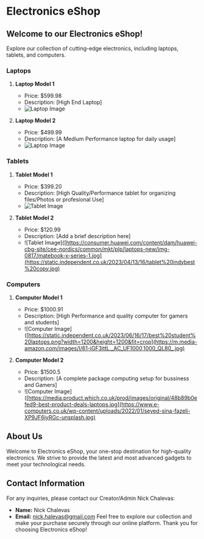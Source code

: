 # Electronics eShop

## Welcome to our Electronics eShop!

Explore our collection of cutting-edge electronics, including laptops, tablets, and computers.

### Laptops

1. **Laptop Model 1**
   - Price: $599.98
   - Description: [High End Laptop]
   - ![Laptop Image](https://cdn.thewirecutter.com/wp-content/media/2023/06/laptops-2048px-5607.jpg?auto=webp&quality=75&crop=1.91:1&width=1200)


2. **Laptop Model 2**
   - Price: $499.99
   - Description: [A Medium Performance laptop for daily usage]
   - ![Laptop Image](https://consumer.huawei.com/content/dam/huawei-cbg-site/cee-nordics/common/mkt/plp/laptops-new/img-0817/matebook-x-series-1.jpg)


### Tablets

1. **Tablet Model 1**
   - Price: $399.20
   - Description: [High Quality/Performance tablet for organizing files/Photos or profesional Use]
   - ![Tablet Image](https://media.product.which.co.uk/prod/images/original/48b89b0efed9-best-product-deals-laptops.jpg)
  

2. **Tablet Model 2**
   - Price: $120.99
   - Description: [Add a brief description here]
   - ![Tablet Image]([https://consumer.huawei.com/content/dam/huawei-cbg-site/cee-nordics/common/mkt/plp/laptops-new/img-0817/matebook-x-series-1.jpg](https://static.independent.co.uk/2023/04/13/16/tablet%20indybest%20copy.jpg)
 

### Computers

1. **Computer Model 1**
   - Price: $1000.91
   - Description: [High Performance and quality computer for gamers and students]
   - ![Computer Image]([https://static.independent.co.uk/2023/06/16/17/best%20student%20laptops.png?width=1200&height=1200&fit=crop](https://m.media-amazon.com/images/I/61-iGF3ittL._AC_UF1000,1000_QL80_.jpg)


2. **Computer Model 2**
   - Price: $1500.5
   - Description: [A complete package computing setup for bussiness and Gamers]
   - ![Computer Image]([https://media.product.which.co.uk/prod/images/original/48b89b0efed9-best-product-deals-laptops.jpg](https://www.e-computers.co.uk/wp-content/uploads/2022/01/seyed-sina-fazeli-XP9JF6jyRGc-unsplash.jpg)
 

## About Us

Welcome to Electronics eShop, your one-stop destination for high-quality electronics. We strive to provide the latest and most advanced gadgets to meet your technological needs.

## Contact Information

For any inquiries, please contact our Creator/Admin Nick Chalevas:

- **Name:** Nick Chalevas
- **Email:** nick.halevas@gmail.com
Feel free to explore our collection and make your purchase securely through our online platform. Thank you for choosing Electronics eShop!
